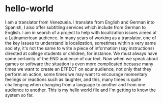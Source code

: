 # hello-world
I am a translator from Venezuela. I translate from English and German into Spanish, I also offer subtitling services which include from German to English. I am in search of a project to help with localization issues aimed at a Latinamerican audience.
In many years of working as a translator, one of the key issues to understand is localization, sometimes within a very same society, it's not the same to write a piece of information (say instructions) directed at college students or children, for instance.
We must always have some certainty of the END audience of our text. Now when we speak about games or software the situation is even more complicated because many times we want to create an EFFECT on aour audience, not only that they perform an action, some times we may want to encourage momentary feelings or reactions such as laughter, and this, many times is quite challenging when changing from a language to another and from one audience to another. 
This is my hello world file and I'm getting to know the system so far.

